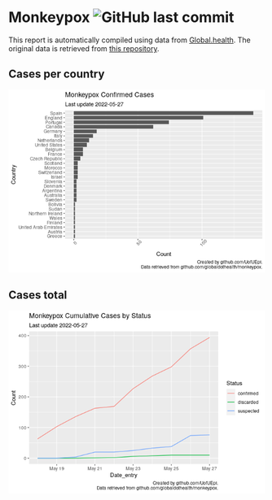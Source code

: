 
# Monkeypox ![GitHub last commit](https://img.shields.io/github/last-commit/dslabscl/covid-data)

This report is automatically compiled using data from
[Global.health](https://global.health). The original data is retrieved
from [this repository](https://github.com/globaldothealth/monkeypox).

## Cases per country

![](README_files/figure-gfm/per-country-1.png)<!-- -->

## Cases total

![](README_files/figure-gfm/timeline-1.png)<!-- -->
